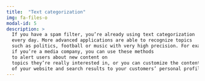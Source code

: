 ```yaml
---
title:  "Text categorization"
img: fa-files-o
modal-id: 5
description: >
  If you have a spam filter, you’re already using text categorization 
  every day. More advanced applications are able to recognize topics
  such as politics, football or music with very high precision. For example,
  if you’re a media company, you can use these methods 
  to alert users about new content on
  topics they’re really interested in, or you can customize the content
  of your website and search results to your customers’ personal profiles.
---
```


